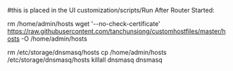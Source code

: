#this is placed in the UI customization/scripts/Run After Router Started:

rm /home/admin/hosts
wget '--no-check-certificate' https://raw.githubusercontent.com/tanchunsiong/customhostfiles/master/hosts -O /home/admin/hosts

rm /etc/storage/dnsmasq/hosts
cp /home/admin/hosts /etc/storage/dnsmasq/hosts
killall dnsmasq
dnsmasq
